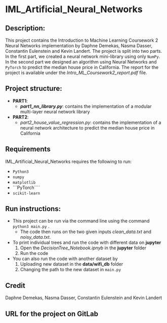 # IML_Artificial_Neural_Networks

## Description:

This project contains the Introduction to Machine Learning Coursework 2 Neural Networks implementation by Daphne Demekas, Nasma Dasser, Constantin Eulenstein and Kevin Landert. The project is split into two parts. In the first part, we created a neural network mini-library using only ```NumPy```. In the second part we designed an algorithm using Neural Networks and ```PyTorch``` to predict the median house price in California. The report for the project is available under the _Intro_ML_Coursework2_report.pdf_ file.


## Project structure:
* **PART1**: 
    * **_part1_nn_library.py_**: contains the implementation of a modular multi-layer neural network library 
* **PART2**:
    * _part2_house_value_regression.py_: contains the implementation of a neural network architecture to predict the median house price in California

## Requirements
IML_Artificial_Neural_Networks requires the following to run: 
* ```Python3```
* ```numpy ```
* ```matplotlib```
* ```PyTorch````
* ```scikit-learn```

## Run instructions:

* This project can be run via the command line using the command ```python3 main.py``` . 
    * The code then runs on the two given inputs _clean_data.txt_ and _noisy_data.txt_. 
* To print individual trees and run the code with different data on **jupyter**
    1. Open the _DecisionTree_Notebook.ipnyb_ in the **jupyter** folder
    2. Run the code
* You can also run the code with another dataset by
    1. Uploading new dataset in the **data/wifi_db** folder
    2. Changing the path to the new dataset in ```main.py```
## Credit
Daphne Demekas, Nasma Dasser, Constantin Eulenstein and Kevin Landert

## URL for the project on GitLab
